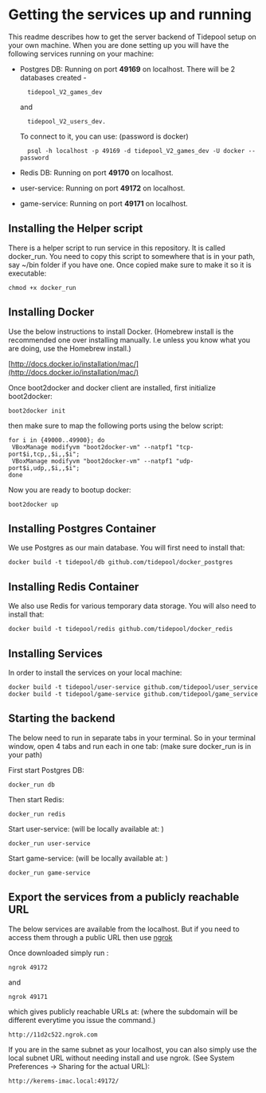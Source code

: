# Getting the services up and running

This readme describes how to get the server backend of Tidepool setup on your own machine. When you are done setting up you will have the following services running on your machine:

* Postgres DB: Running on port **49169** on localhost. There will be 2 databases created - 
    
        tidepool_V2_games_dev 

    and 
    
        tidepool_V2_users_dev. 
  
  To connect to it, you can use: (password is docker)
    
        psql -h localhost -p 49169 -d tidepool_V2_games_dev -U docker --password

* Redis DB: Running on port **49170** on localhost. 

* user-service: Running on port **49172** on localhost. 

* game-service: Running on port **49171** on localhost.

## Installing the Helper script

There is a helper script to run service in this repository. It is called docker_run. You need to copy this script to somewhere that is in your path, say ~/bin folder if you have one. Once copied make sure to make it so it is executable:

    chmod +x docker_run

## Installing Docker

Use the below instructions to install Docker. (Homebrew install is the recommended one over installing manually. I.e unless you know what you are doing, use the Homebrew install.)

[http://docs.docker.io/installation/mac/](http://docs.docker.io/installation/mac/)

Once boot2docker and docker client are installed, first initialize boot2docker:

    boot2docker init

then make sure to map the following ports using the below script: 

    for i in {49000..49900}; do
     VBoxManage modifyvm "boot2docker-vm" --natpf1 "tcp-port$i,tcp,,$i,,$i";
     VBoxManage modifyvm "boot2docker-vm" --natpf1 "udp-port$i,udp,,$i,,$i";
    done

Now you are ready to bootup docker:
  
    boot2docker up

## Installing Postgres Container

We use Postgres as our main database. You will first need to install that:

    docker build -t tidepool/db github.com/tidepool/docker_postgres

## Installing Redis Container

We also use Redis for various temporary data storage. You will also need to install that:

    docker build -t tidepool/redis github.com/tidepool/docker_redis

## Installing Services

In order to install the services on your local machine:

    docker build -t tidepool/user-service github.com/tidepool/user_service
    docker build -t tidepool/game-service github.com/tidepool/game_service

## Starting the backend 

The below need to run in separate tabs in your terminal. So in your terminal window, open 4 tabs and run each in one tab: (make sure docker_run is in your path)

First start Postgres DB:

    docker_run db 

Then start Redis:

    docker_run redis 

Start user-service: (will be locally available at: [](http://localhost:49172))

    docker_run user-service

Start game-service: (will be locally available at: [](http://localhost:49171))

    docker_run game-service

## Export the services from a publicly reachable URL

The below services are available from the localhost. But if you need to access them through a public URL then use [ngrok](https://ngrok.com/download)

Once downloaded simply run :

    ngrok 49172 

and 

    ngrok 49171 

which gives publicly reachable URLs at: (where the subdomain will be different everytime you issue the command.)

    http://11d2c522.ngrok.com
    
If you are in the same subnet as your localhost, you can also simply use the local subnet URL without needing install and use ngrok. (See System Preferences -> Sharing for the actual URL):

    http://kerems-imac.local:49172/
